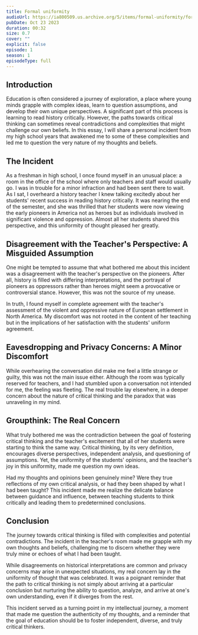 ```yaml
---
title: Formal uniformity
audioUrl: https://ia800509.us.archive.org/5/items/formal-uniformity/formal%20uniformity.mp3
pubDate: Oct 23 2023
duration: 00:32
size: 0.7
cover: ""
explicit: false
episode: 1
season: 1
episodeType: full
---
```


## Introduction
Education is often considered a journey of exploration, a place
where young minds grapple with complex ideas, learn to question
assumptions, and develop their own unique perspectives. A
significant part of this process is learning to read history critically.
However, the paths towards critical thinking can sometimes reveal
contradictions and complexities that might challenge our own
beliefs. In this essay, I will share a personal incident from my high
school years that awakened me to some of these complexities
and led me to question the very nature of my thoughts and
beliefs.

## The Incident
As a freshman in high school, I once found myself in an unusual
place: a room in the office of the school where only teachers and
staff would usually go. I was in trouble for a minor infraction and
had been sent there to wait. As I sat, I overheard a history teacher
I knew talking excitedly about her students' recent success in
reading history critically. It was nearing the end of the semester,
and she was thrilled that her students were now viewing the early
pioneers in America not as heroes but as individuals involved in
significant violence and oppression. Almost all her students
shared this perspective, and this uniformity of thought pleased her
greatly.

## Disagreement with the Teacher's Perspective: A Misguided Assumption
One might be tempted to assume that what bothered me about
this incident was a disagreement with the teacher's perspective
on the pioneers. After all, history is filled with differing
interpretations, and the portrayal of pioneers as oppressors rather
than heroes might seem a provocative or controversial stance.
However, this was not the source of my unease.

In truth, I found myself in complete agreement with the teacher's
assessment of the violent and oppressive nature of European
settlement in North America. My discomfort was not rooted in the
content of her teaching but in the implications of her satisfaction
with the students' uniform agreement.

## Eavesdropping and Privacy Concerns: A Minor Discomfort
While overhearing the conversation did make me feel a little
strange or guilty, this was not the main issue either. Although the
room was typically reserved for teachers, and I had stumbled
upon a conversation not intended for me, the feeling was fleeting.
The real trouble lay elsewhere, in a deeper concern about the
nature of critical thinking and the paradox that was unraveling in
my mind.

## Groupthink: The Real Concern
What truly bothered me was the contradiction between the goal of
fostering critical thinking and the teacher's excitement that all of
her students were starting to think the same way. Critical thinking,
by its very definition, encourages diverse perspectives,
independent analysis, and questioning of assumptions. Yet, the
uniformity of the students' opinions, and the teacher's joy in this
uniformity, made me question my own ideas.

Had my thoughts and opinions been genuinely mine? Were they
true reflections of my own critical analysis, or had they been
shaped by what I had been taught? This incident made me realize
the delicate balance between guidance and influence, between
teaching students to think critically and leading them to
predetermined conclusions.

## Conclusion
The journey towards critical thinking is filled with complexities and
potential contradictions. The incident in the teacher's room made
me grapple with my own thoughts and beliefs, challenging me to
discern whether they were truly mine or echoes of what I had
been taught.

While disagreements on historical interpretations are common
and privacy concerns may arise in unexpected situations, my real
concern lay in the uniformity of thought that was celebrated. It
was a poignant reminder that the path to critical thinking is not
simply about arriving at a particular conclusion but nurturing the
ability to question, analyze, and arrive at one's own
understanding, even if it diverges from the rest.

This incident served as a turning point in my intellectual journey, a
moment that made me question the authenticity of my thoughts,
and a reminder that the goal of education should be to foster
independent, diverse, and truly critical thinkers.